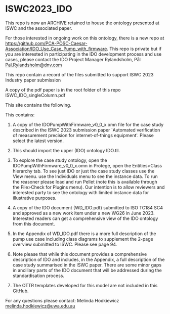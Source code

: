 # ISWC2023_IDO

This repo is now an ARCHIVE retained to house the ontology presented at ISWC and the associated paper.

For those interested in ongoing work on this ontology, there is a new repo at https://github.com/PCA-POSC-Caesar-Association/IDO_Use_Case_Pump_with_firmware. This repo is private but if you are interested in participating in the IDO development process and use cases, please contact the IDO Project Manager Rylandsholm, Pål <Pal.Rylandsholm@dnv.com>

This repo contain a record of the files submitted to support ISWC 2023 Industry paper submission

A copy of the pdf paper is in the root folder of this repo ISWC_IDO_singleColumn.pdf 

This site contains the following.

This contains:

1. A copy of the IDOPumpWithFirmware_v0_0_x.omn file for the case study described in the ISWC 2023 submission paper `Automated verification of measurement precision for internet-of-things equipment'. Please select the latest version.

2. This should import the upper (IDO) ontology IDO.tll.

3. To explore the case study ontology, open the IDOPumpWithFirmware_v0_0_x.omn in Protege, open the Entities>Class hierarchy tab. To see just IDO or just the case study classes use the View menu. use the Individuals menu to see the instance data. To run the reasoner please load and run Pellet (note this is available through the File>Check for Plugins menu). Our intention is to allow reviewers and interested party to see the ontology with limited instance data for illustrative purposes.

4. A copy of the IDO document (WD_IDO.pdf) submitted to ISO TC184 SC4 and approved as a new work item under a new WG26 in June 2023. Interested readers can get a comprehensive view of the IDO ontology from this document.

5. In the Appendix of WD_IDO.pdf there is a more full description of the pump use case including class diagrams to supplement the 2-page overview submitted to ISWC. Please see page 94.

6. Note please that while this document provides a comprehensive description of IDO and includes, in the Appendix, a full description of the case study summarised in the ISWC paper. There are some minor gaps in ancillary parts of the IDO document that will be addressed during the standardisation process.

7. The OTTR templates developed for this model are not included in this GitHub.

For any questions please contact: Melinda Hodkiewicz melinda.hodkiewicz@uwa.edu.au
